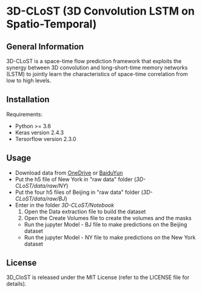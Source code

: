 # 3D-CLoST (3D Convolution LSTM on Spatio-Temporal)

## General Information

3D-CLoST is a space-time flow prediction framework that exploits the synergy between 3D convolution and long-short-time memory networks (LSTM) to jointly learn the characteristics of space-time correlation from low to high levels.

## Installation

Requirements:
* Python >= 3.6
* Keras version 2.4.3
* Tersorflow version 2.3.0

## Usage
  - Download data from [OneDrive](https://1drv.ms/f/s!Akh6N7xv3uVmhOhCtwaiDRy5oDVIug) or [BaiduYun](http://pan.baidu.com/s/1mhIPrRE)
  - Put the h5 file of New York in "raw data" folder (*3D-CLoST/data/raw/NY*)
  - Put the four h5 files of Beijing in "raw data" folder (*3D-CLoST/data/raw/BJ*)
  - Enter in the folder *3D-CLoST/Notebook*
    1. Open the Data extraction file to build the dataset
    2. Open the Create Volumes file to create the volumes and the masks
    - Run the jupyter Model - BJ file to make predictions on the Beijing dataset
    - Run the jupyter Model - NY file to make predictions on the New York dataset

## License

3D_CloST is released under the MIT License (refer to the LICENSE file for details).
